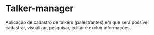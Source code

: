 # Talker-manager
Aplicação de cadastro de talkers (palestrantes) em que será possível cadastrar, visualizar, pesquisar, editar e excluir informações.

